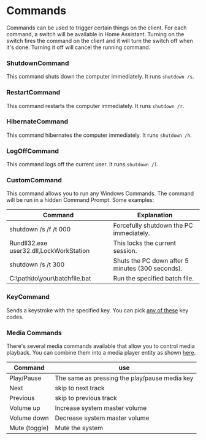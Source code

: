 # Commands

Commands can be used to trigger certain things on the client. For each command, a switch will be available in Home Assistant. Turning on the switch fires the command on the client and it will turn the switch off when it's done. Turning it off will cancel the running command.

### ShutdownCommand

This command shuts down the computer immediately. It runs `shutdown /s`.

### RestartCommand

This command restarts the computer immediately. It runs `shutdown /r`.

### HibernateCommand

This command hibernates the computer immediately. It runs `shutdown /h`.

### LogOffCommand

This command logs off the current user. It runs `shutdown /l`.

### CustomCommand

This command allows you to run any Windows Commands. The command will be run in a hidden Command Prompt. Some examples:

|Command|Explanation|
|---|---|
|shutdown /s /f /t 000|Forcefully shutdown the PC immediately.|
|Rundll32.exe user32.dll,LockWorkStation|This locks the current session.|
|shutdown /s /t 300|Shuts the PC down after 5 minutes (300 seconds).|
|C:\path\to\your\batchfile.bat|Run the specified batch file.|

### KeyCommand

Sends a keystroke with the specified key. You can pick [any of these](https://docs.microsoft.com/en-us/windows/win32/inputdev/virtual-key-codes) key codes.

### Media Commands

There's several media commands available that allow you to control media playback. You can combine them into a media player entity as shown [here](https://pastebin.com/1VdL5iQm).

|Command|use|
|---|---|
|Play/Pause|The same as pressing the play/pause media key|
|Next|skip to next track|
|Previous|skip to previous track|
|Volume up|Increase system master volume|
|Volume down|Decrease system master volume|
|Mute (toggle)|Mute the system|
